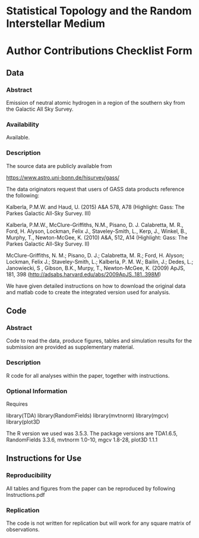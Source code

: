 # Statistical Topology and the Random Interstellar Medium

# Author Contributions Checklist Form

## Data 

### Abstract 

Emission of neutral atomic hydrogen in a region of the southern sky from the Galactic All Sky Survey.  

### Availability

Available.

### Description

The source data are publicly available from 

https://www.astro.uni-bonn.de/hisurvey/gass/

The data originators  request that users  of GASS data products reference the following:

Kalberla, P.M.W. and Haud, U. (2015) A&A 578, A78 (Highlight: Gass: The Parkes Galactic All-Sky Survey. III)

Kalberla, P.M.W., McClure-Griffiths, N.M., Pisano, D. J. Calabretta, M. R., Ford, H. Alyson, Lockman, Felix J., Staveley-Smith, L., Kerp, J., Winkel, B., Murphy, T., Newton-McGee, K. (2010) A&A, 512, A14 (Highlight: Gass: The Parkes Galactic All-Sky Survey. II)

McClure-Griffiths, N. M.; Pisano, D. J.; Calabretta, M. R.; Ford, H. Alyson; Lockman, Felix J.; Staveley-Smith, L.; Kalberla, P. M. W.; Bailin, J.; Dedes, L.; Janowiecki, S , Gibson, B.K., Murpy, T., Newton-McGee, K. (2009) ApJS, 181, 398 (http://adsabs.harvard.edu/abs/2009ApJS..181..398M)

We have given detailed instructions on how to download the original data and matlab code to create the integrated version used for analysis.


## Code

### Abstract 

Code to read the data, produce figures, tables and simulation results for the submission are provided as supplementary material.

### Description 

R code for all analyses within the paper, together with instructions.

### Optional Information 

Requires 

library(TDA)
library(RandomFields)
library(mvtnorm) 
library(mgcv)
library(plot3D

The R version we used was 3.5.3.  The package versions  are   TDA1.6.5,    RandomFields 3.3.6,   mvtnorm 1.0-10,  mgcv 1.8-28, plot3D 1.1.1


## Instructions for Use

### Reproducibility

All tables and figures from the paper can be reproduced by following Instructions.pdf  

### Replication 

The code is not written for replication but will work for any square matrix of observations.

